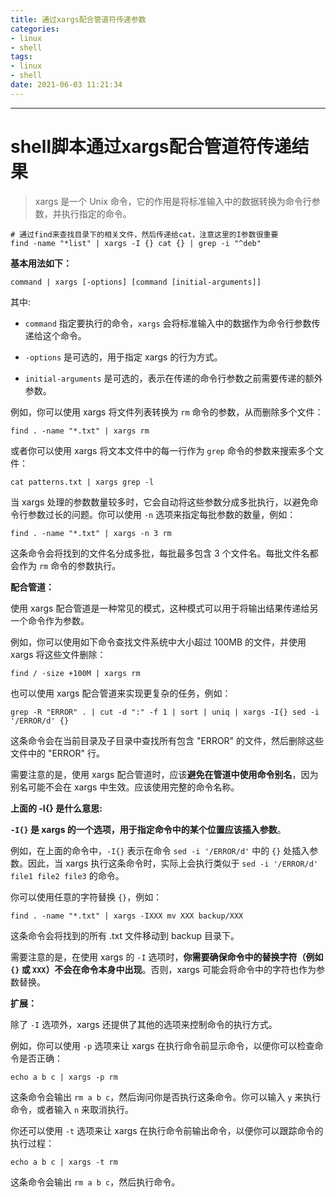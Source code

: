```yaml
---
title: 通过xargs配合管道符传递参数
categories: 
- linux
- shell
tags:
- linux
- shell
date: 2021-06-03 11:21:34
---
```

---
# shell脚本通过xargs配合管道符传递结果

> xargs 是一个 Unix 命令，它的作用是将标准输入中的数据转换为命令行参数，并执行指定的命令。

```Shell
# 通过find来查找目录下的相关文件，然后传递给cat，注意这里的I参数很重要
find -name "*list" | xargs -I {} cat {} | grep -i "^deb"
```

**基本用法如下：**

```shell
command | xargs [-options] [command [initial-arguments]]
```

其中:

- `command` 指定要执行的命令，`xargs` 会将标准输入中的数据作为命令行参数传递给这个命令。

- `-options` 是可选的，用于指定 xargs 的行为方式。

- `initial-arguments` 是可选的，表示在传递的命令行参数之前需要传递的额外参数。

例如，你可以使用 xargs 将文件列表转换为 `rm` 命令的参数，从而删除多个文件：

```shell
find . -name "*.txt" | xargs rm
```

或者你可以使用 xargs 将文本文件中的每一行作为 `grep` 命令的参数来搜索多个文件：

```shell
cat patterns.txt | xargs grep -l
```

当 xargs 处理的参数数量较多时，它会自动将这些参数分成多批执行，以避免命令行参数过长的问题。你可以使用 `-n` 选项来指定每批参数的数量，例如：

```shell
find . -name "*.txt" | xargs -n 3 rm
```

这条命令会将找到的文件名分成多批，每批最多包含 3 个文件名。每批文件名都会作为 `rm` 命令的参数执行。

**配合管道：**

使用 xargs 配合管道是一种常见的模式，这种模式可以用于将输出结果传递给另一个命令作为参数。

例如，你可以使用如下命令查找文件系统中大小超过 100MB 的文件，并使用 xargs 将这些文件删除：

```shell
find / -size +100M | xargs rm
```

也可以使用 xargs 配合管道来实现更复杂的任务，例如：

```shell
grep -R "ERROR" . | cut -d ":" -f 1 | sort | uniq | xargs -I{} sed -i '/ERROR/d' {}
```

这条命令会在当前目录及子目录中查找所有包含 "ERROR" 的文件，然后删除这些文件中的 "ERROR" 行。

需要注意的是，使用 xargs 配合管道时，应该**避免在管道中使用命令别名**，因为别名可能不会在 xargs 中生效。应该使用完整的命令名称。



**上面的 -I{} 是什么意思:**

**`-I{}` 是 xargs 的一个选项，用于指定命令中的某个位置应该插入参数**。

例如，在上面的命令中，`-I{}` 表示在命令 `sed -i '/ERROR/d'` 中的 `{}` 处插入参数。因此，当 xargs 执行这条命令时，实际上会执行类似于 `sed -i '/ERROR/d' file1 file2 file3` 的命令。

你可以使用任意的字符替换 `{}`，例如：

```shell
find . -name "*.txt" | xargs -IXXX mv XXX backup/XXX
```

这条命令会将找到的所有 .txt 文件移动到 backup 目录下。

需要注意的是，在使用 xargs 的 `-I` 选项时，**你需要确保命令中的替换字符（例如 `{}` 或 `XXX`）不会在命令本身中出现**。否则，xargs 可能会将命令中的字符也作为参数替换。

**扩展：**

除了 `-I` 选项外，xargs 还提供了其他的选项来控制命令的执行方式。

例如，你可以使用 `-p` 选项来让 xargs 在执行命令前显示命令，以便你可以检查命令是否正确：

```shell
echo a b c | xargs -p rm
```

这条命令会输出 `rm a b c`，然后询问你是否执行这条命令。你可以输入 `y` 来执行命令，或者输入 `n` 来取消执行。

你还可以使用 `-t` 选项来让 xargs 在执行命令前输出命令，以便你可以跟踪命令的执行过程：

```shell
echo a b c | xargs -t rm
```

这条命令会输出 `rm a b c`，然后执行命令。



